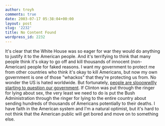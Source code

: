 ```yaml
---
author: troyh
comments: true
date: 2003-07-17 05:38:04+00:00
layout: post
slug: '2232'
title: No Content Found
wordpress_id: 2232
---
```


It's clear that the White House was so eager for war they would do anything to justify it to the American people. And it's terrifying to think that many people think it's okay to go off and kill thousands of innocent (non-American) people for faked reasons. I want my government to protect me from other countries who think it's okay to kill Americans, but now my own government is one of those "whackos" that they're protecting us from. No wonder the US is hated worldwide. But fortunately, [people are slooowwllly starting to question our government](http://www.nytimes.com/2003/07/17/national/17VOIC.html?ex=1373774400&en=0967d1233f195953&ei=5007&partner=USERLAND). If Clinton was put through the ringer for lying about sex, the very least we need to do is put the Bush Administration through the ringer for lying to the entire country about sending hundreds of thousands of Americans potentially to their deaths. I have faith in the American system and I'm a natural optimist, but it's hard to not think that the American public will get bored and move on to something else.
